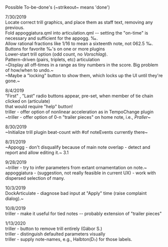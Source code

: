 Possible To-be-done's (~strikeout~ means 'done')

7/30/2019 \
Locate correct trill graphics, and place them as staff text, removing any previous. \
Fold appoggiatura.qml into articulation.qml -- setting the "on-time" is necessary and sufficient for the appogg. ‰. \
Allow rational fractions like 1/16 to mean a sixteenth note, not 062.5 ‰. \
Buttons for favorite ‰'s on one or more plugins \
Lower-start trill option (odd count, no _Vorschlag_). \
Pattern-driven (pairs, triplets, etc) articulation \
~Display all off-times in a range as tiny numbers in the score. Big problem of how/when to undo.~ \
~Maybe a "locking" button to show them, which locks up the UI until they're gone.~

8/4/2019 \
"First" , "Last" radio buttons appear, pre-set, when member of tie chain clicked on (articulate) \
that would require "help" button! \
triller - offer option of nonlinear acceleration as in TempoChange plugin \
~triller - offer option of 0-n "trailer pieces" on home note, i.e., *Praller*~

8/30/2019 \
~Initialize trill plugin beat-count with #of noteEvents currently there~

8/31/2019 \
~Appogg - don't disqualify because of main note overlap - detect and report and allow editing it.~ 3.1

9/28/2019 \
~triller - try to infer parameters from extant ornamentation on note.~ \
appoggiatura  - (suggestion, not really feasible in current UX) - work with dispersed selection of many.

10/3/2019 \
DockArticulate - diagnose bad input at "Apply" time (raise complaint dialog).~

10/8/2019 \
triller - make it useful for tied notes -- probably extension of "trailer pieces"

1/13/2020 \
triller - button to remove trill entirely (Gábor S.) \
triller - distinguish defaulted parameters visually \
triller - supply note-names, e.g., Halbton(D♭) for those labels.
